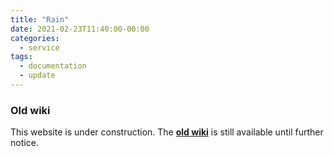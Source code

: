 ```yaml
---
title: "Rain"
date: 2021-02-23T11:40:00-00:00
categories:
  - service
tags:
  - documentation
  - update
---
```


### Old  wiki ###

This website is under construction. The [**old wiki**](https://github.com/automaticanalysis/automaticanalysis/wiki) is still available until further notice.